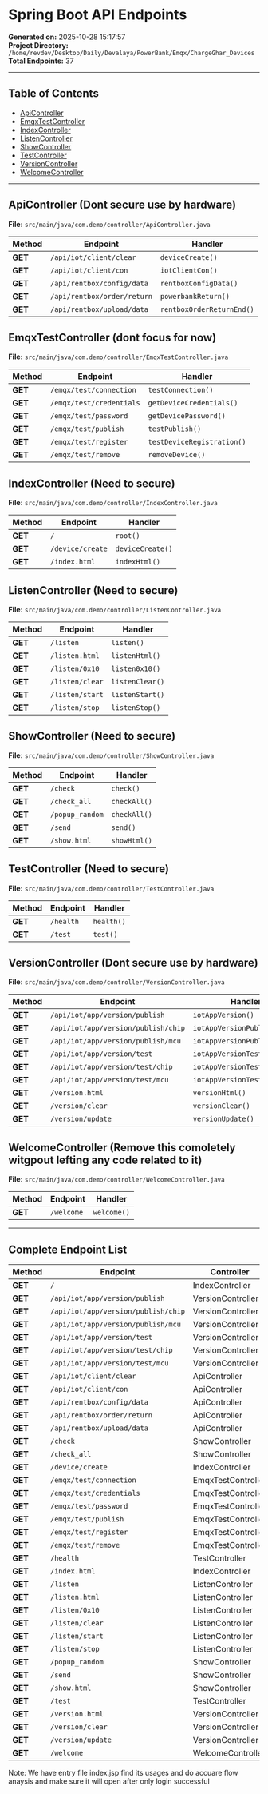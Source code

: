 # Spring Boot API Endpoints

**Generated on:** 2025-10-28 15:17:57  
**Project Directory:** `/home/revdev/Desktop/Daily/Devalaya/PowerBank/Emqx/ChargeGhar_Devices`  
**Total Endpoints:** 37

---

## Table of Contents
- [ApiController](#apicontroller)
- [EmqxTestController](#emqxtestcontroller)
- [IndexController](#indexcontroller)
- [ListenController](#listencontroller)
- [ShowController](#showcontroller)
- [TestController](#testcontroller)
- [VersionController](#versioncontroller)
- [WelcomeController](#welcomecontroller)

---

## ApiController (Dont secure use by hardware)

**File:** `src/main/java/com.demo/controller/ApiController.java`

| Method | Endpoint | Handler |
|--------|----------|----------|
| **GET** | `/api/iot/client/clear` | `deviceCreate()` |
| **GET** | `/api/iot/client/con` | `iotClientCon()` |
| **GET** | `/api/rentbox/config/data` | `rentboxConfigData()` |
| **GET** | `/api/rentbox/order/return` | `powerbankReturn()` |
| **GET** | `/api/rentbox/upload/data` | `rentboxOrderReturnEnd()` |

## EmqxTestController (dont focus for now)

**File:** `src/main/java/com.demo/controller/EmqxTestController.java`

| Method | Endpoint | Handler |
|--------|----------|----------|
| **GET** | `/emqx/test/connection` | `testConnection()` |
| **GET** | `/emqx/test/credentials` | `getDeviceCredentials()` |
| **GET** | `/emqx/test/password` | `getDevicePassword()` |
| **GET** | `/emqx/test/publish` | `testPublish()` |
| **GET** | `/emqx/test/register` | `testDeviceRegistration()` |
| **GET** | `/emqx/test/remove` | `removeDevice()` |

## IndexController (Need to secure)

**File:** `src/main/java/com.demo/controller/IndexController.java`

| Method | Endpoint | Handler |
|--------|----------|----------|
| **GET** | `/` | `root()` |
| **GET** | `/device/create` | `deviceCreate()` |
| **GET** | `/index.html` | `indexHtml()` |

## ListenController (Need to secure)

**File:** `src/main/java/com.demo/controller/ListenController.java`

| Method | Endpoint | Handler |
|--------|----------|----------|
| **GET** | `/listen` | `listen()` |
| **GET** | `/listen.html` | `listenHtml()` |
| **GET** | `/listen/0x10` | `listen0x10()` |
| **GET** | `/listen/clear` | `listenClear()` |
| **GET** | `/listen/start` | `listenStart()` |
| **GET** | `/listen/stop` | `listenStop()` |

## ShowController (Need to secure)

**File:** `src/main/java/com.demo/controller/ShowController.java`

| Method | Endpoint | Handler |
|--------|----------|----------|
| **GET** | `/check` | `check()` |
| **GET** | `/check_all` | `checkAll()` |
| **GET** | `/popup_random` | `checkAll()` |
| **GET** | `/send` | `send()` |
| **GET** | `/show.html` | `showHtml()` |

## TestController (Need to secure)

**File:** `src/main/java/com.demo/controller/TestController.java`

| Method | Endpoint | Handler |
|--------|----------|----------|
| **GET** | `/health` | `health()` |
| **GET** | `/test` | `test()` |

## VersionController (Dont secure use by hardware)

**File:** `src/main/java/com.demo/controller/VersionController.java`

| Method | Endpoint | Handler |
|--------|----------|----------|
| **GET** | `/api/iot/app/version/publish` | `iotAppVersion()` |
| **GET** | `/api/iot/app/version/publish/chip` | `iotAppVersionPublishChip()` |
| **GET** | `/api/iot/app/version/publish/mcu` | `iotAppVersionPublichMcu()` |
| **GET** | `/api/iot/app/version/test` | `iotAppVersionTest()` |
| **GET** | `/api/iot/app/version/test/chip` | `iotAppVersionTestChip()` |
| **GET** | `/api/iot/app/version/test/mcu` | `iotAppVersionTestMcu()` |
| **GET** | `/version.html` | `versionHtml()` |
| **GET** | `/version/clear` | `versionClear()` |
| **GET** | `/version/update` | `versionUpdate()` |

## WelcomeController (Remove this comoletely witgpout lefting any code related to it)

**File:** `src/main/java/com.demo/controller/WelcomeController.java`

| Method | Endpoint | Handler |
|--------|----------|----------|
| **GET** | `/welcome` | `welcome()` |

---

## Complete Endpoint List

| Method | Endpoint | Controller | Handler |
|--------|----------|------------|----------|
| **GET** | `/` | IndexController | `root()` |
| **GET** | `/api/iot/app/version/publish` | VersionController | `iotAppVersion()` |
| **GET** | `/api/iot/app/version/publish/chip` | VersionController | `iotAppVersionPublishChip()` |
| **GET** | `/api/iot/app/version/publish/mcu` | VersionController | `iotAppVersionPublichMcu()` |
| **GET** | `/api/iot/app/version/test` | VersionController | `iotAppVersionTest()` |
| **GET** | `/api/iot/app/version/test/chip` | VersionController | `iotAppVersionTestChip()` |
| **GET** | `/api/iot/app/version/test/mcu` | VersionController | `iotAppVersionTestMcu()` |
| **GET** | `/api/iot/client/clear` | ApiController | `deviceCreate()` |
| **GET** | `/api/iot/client/con` | ApiController | `iotClientCon()` |
| **GET** | `/api/rentbox/config/data` | ApiController | `rentboxConfigData()` |
| **GET** | `/api/rentbox/order/return` | ApiController | `powerbankReturn()` |
| **GET** | `/api/rentbox/upload/data` | ApiController | `rentboxOrderReturnEnd()` |
| **GET** | `/check` | ShowController | `check()` |
| **GET** | `/check_all` | ShowController | `checkAll()` |
| **GET** | `/device/create` | IndexController | `deviceCreate()` |
| **GET** | `/emqx/test/connection` | EmqxTestController | `testConnection()` |
| **GET** | `/emqx/test/credentials` | EmqxTestController | `getDeviceCredentials()` |
| **GET** | `/emqx/test/password` | EmqxTestController | `getDevicePassword()` |
| **GET** | `/emqx/test/publish` | EmqxTestController | `testPublish()` |
| **GET** | `/emqx/test/register` | EmqxTestController | `testDeviceRegistration()` |
| **GET** | `/emqx/test/remove` | EmqxTestController | `removeDevice()` |
| **GET** | `/health` | TestController | `health()` |
| **GET** | `/index.html` | IndexController | `indexHtml()` |
| **GET** | `/listen` | ListenController | `listen()` |
| **GET** | `/listen.html` | ListenController | `listenHtml()` |
| **GET** | `/listen/0x10` | ListenController | `listen0x10()` |
| **GET** | `/listen/clear` | ListenController | `listenClear()` |
| **GET** | `/listen/start` | ListenController | `listenStart()` |
| **GET** | `/listen/stop` | ListenController | `listenStop()` |
| **GET** | `/popup_random` | ShowController | `checkAll()` |
| **GET** | `/send` | ShowController | `send()` |
| **GET** | `/show.html` | ShowController | `showHtml()` |
| **GET** | `/test` | TestController | `test()` |
| **GET** | `/version.html` | VersionController | `versionHtml()` |
| **GET** | `/version/clear` | VersionController | `versionClear()` |
| **GET** | `/version/update` | VersionController | `versionUpdate()` |
| **GET** | `/welcome` | WelcomeController | `welcome()` |


Note: We have entry file index.jsp find its usages and do accuare flow anaysis and make sure it will open after only login successful